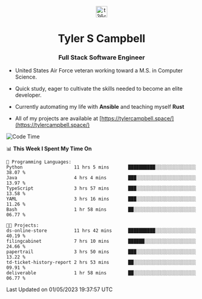 <p align="center">
<a href="https://www.linkedin.com/in/t36campbell" target="blank"><img align="center" src="https://ik.imagekit.io/t36campbell/Portfolio/linkedin.png.original_m8bbGgPh6.png" alt="t36campbell" height="30" width="30" /></a>
</p>
<h1 align="center">Tyler S Campbell</h1>
<h3 align="center">Full Stack Software Engineer</h3>

* United States Air Force veteran working toward a M.S. in Computer Science.

* Quick study, eager to cultivate the skills needed to become an elite developer.

* Currently automating my life with **Ansible** and teaching myself **Rust**

* All of my projects are available at [https://tylercampbell.space/](https://tylercampbell.space/)

<!--START_SECTION:waka-->
![Code Time](http://img.shields.io/badge/Code%20Time-2%2C446%20hrs%2027%20mins-blue)

📊 **This Week I Spent My Time On** 

```text
💬 Programming Languages: 
Python                   11 hrs 5 mins       ██████████░░░░░░░░░░░░░░░   38.07 % 
Java                     4 hrs 4 mins        ███░░░░░░░░░░░░░░░░░░░░░░   13.97 % 
TypeScript               3 hrs 57 mins       ███░░░░░░░░░░░░░░░░░░░░░░   13.58 % 
YAML                     3 hrs 16 mins       ███░░░░░░░░░░░░░░░░░░░░░░   11.26 % 
Bash                     1 hr 58 mins        ██░░░░░░░░░░░░░░░░░░░░░░░   06.77 % 

🐱‍💻 Projects: 
ds-online-store          11 hrs 42 mins      ██████████░░░░░░░░░░░░░░░   40.19 % 
filingcabinet            7 hrs 10 mins       ██████░░░░░░░░░░░░░░░░░░░   24.66 % 
papertrail               3 hrs 50 mins       ███░░░░░░░░░░░░░░░░░░░░░░   13.22 % 
td-ticket-history-report 2 hrs 53 mins       ██░░░░░░░░░░░░░░░░░░░░░░░   09.91 % 
deliverable              1 hr 58 mins        ██░░░░░░░░░░░░░░░░░░░░░░░   06.77 % 
```


 Last Updated on 01/05/2023 19:37:57 UTC
<!--END_SECTION:waka-->
